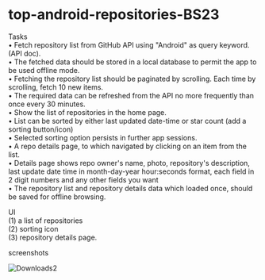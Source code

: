 # top-android-repositories-BS23

Tasks<br>
•	Fetch repository list from GitHub API using "Android" as query keyword. (API doc). <br>
•	The fetched data should be stored in a local database to permit the app to be used offline mode. <br>
•	Fetching the repository list should be paginated by scrolling. Each time by scrolling, fetch 10 new items. <br>
•	The required data can be refreshed from the API no more frequently than once every 30 minutes. <br>
•	Show the list of repositories in the home page. <br>
•	List can be sorted by either last updated date-time or star count (add a sorting button/icon) <br>
•	Selected sorting option persists in further app sessions. <br>
•	A repo details page, to which navigated by clicking on an item from the list. <br>
•	Details page shows repo owner's name, photo, repository's description, last update date time in month-day-year hour:seconds format, each field in 2 digit numbers and any other fields you want <br>
•	The repository list and repository details data which loaded once, should be saved for offline browsing.<br>

UI <br>
(1) a list of repositories <br>
(2) sorting icon<br>
(3) repository details page.<br>

screenshots<br>

![Downloads2](https://user-images.githubusercontent.com/32567035/203127798-054abef0-a5c9-4ac7-8cfc-3ed4a4543ec8.jpg)


